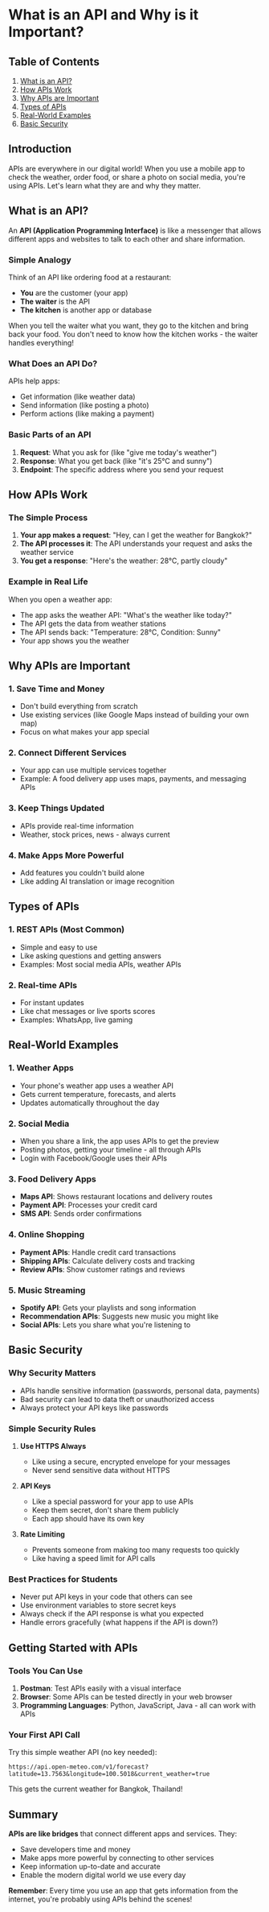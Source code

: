# What is an API and Why is it Important?

## Table of Contents
1. [What is an API?](#what-is-an-api)
2. [How APIs Work](#how-apis-work)
3. [Why APIs are Important](#why-apis-are-important)
4. [Types of APIs](#types-of-apis)
5. [Real-World Examples](#real-world-examples)
6. [Basic Security](#basic-security)

## Introduction

APIs are everywhere in our digital world! When you use a mobile app to check the weather, order food, or share a photo on social media, you're using APIs. Let's learn what they are and why they matter.

## What is an API?

An **API (Application Programming Interface)** is like a messenger that allows different apps and websites to talk to each other and share information.

### Simple Analogy

Think of an API like ordering food at a restaurant:
- **You** are the customer (your app)
- **The waiter** is the API
- **The kitchen** is another app or database

When you tell the waiter what you want, they go to the kitchen and bring back your food. You don't need to know how the kitchen works - the waiter handles everything!

### What Does an API Do?

APIs help apps:
- Get information (like weather data)
- Send information (like posting a photo)
- Perform actions (like making a payment)

### Basic Parts of an API

1. **Request**: What you ask for (like "give me today's weather")
2. **Response**: What you get back (like "it's 25°C and sunny")
3. **Endpoint**: The specific address where you send your request

## How APIs Work

### The Simple Process

1. **Your app makes a request**: "Hey, can I get the weather for Bangkok?"
2. **The API processes it**: The API understands your request and asks the weather service
3. **You get a response**: "Here's the weather: 28°C, partly cloudy"

### Example in Real Life

When you open a weather app:
- The app asks the weather API: "What's the weather like today?"
- The API gets the data from weather stations
- The API sends back: "Temperature: 28°C, Condition: Sunny"
- Your app shows you the weather

## Why APIs are Important

### 1. **Save Time and Money**
- Don't build everything from scratch
- Use existing services (like Google Maps instead of building your own map)
- Focus on what makes your app special

### 2. **Connect Different Services**
- Your app can use multiple services together
- Example: A food delivery app uses maps, payments, and messaging APIs

### 3. **Keep Things Updated**
- APIs provide real-time information
- Weather, stock prices, news - always current

### 4. **Make Apps More Powerful**
- Add features you couldn't build alone
- Like adding AI translation or image recognition

## Types of APIs

### 1. **REST APIs** (Most Common)
- Simple and easy to use
- Like asking questions and getting answers
- Examples: Most social media APIs, weather APIs

### 2. **Real-time APIs**
- For instant updates
- Like chat messages or live sports scores
- Examples: WhatsApp, live gaming

## Real-World Examples

### 1. **Weather Apps**
- Your phone's weather app uses a weather API
- Gets current temperature, forecasts, and alerts
- Updates automatically throughout the day

### 2. **Social Media**
- When you share a link, the app uses APIs to get the preview
- Posting photos, getting your timeline - all through APIs
- Login with Facebook/Google uses their APIs

### 3. **Food Delivery Apps**
- **Maps API**: Shows restaurant locations and delivery routes
- **Payment API**: Processes your credit card
- **SMS API**: Sends order confirmations

### 4. **Online Shopping**
- **Payment APIs**: Handle credit card transactions
- **Shipping APIs**: Calculate delivery costs and tracking
- **Review APIs**: Show customer ratings and reviews

### 5. **Music Streaming**
- **Spotify API**: Gets your playlists and song information
- **Recommendation APIs**: Suggests new music you might like
- **Social APIs**: Lets you share what you're listening to

## Basic Security

### Why Security Matters
- APIs handle sensitive information (passwords, personal data, payments)
- Bad security can lead to data theft or unauthorized access
- Always protect your API keys like passwords

### Simple Security Rules

1. **Use HTTPS Always**
   - Like using a secure, encrypted envelope for your messages
   - Never send sensitive data without HTTPS

2. **API Keys**
   - Like a special password for your app to use APIs
   - Keep them secret, don't share them publicly
   - Each app should have its own key

3. **Rate Limiting**
   - Prevents someone from making too many requests too quickly
   - Like having a speed limit for API calls

### Best Practices for Students

- Never put API keys in your code that others can see
- Use environment variables to store secret keys
- Always check if the API response is what you expected
- Handle errors gracefully (what happens if the API is down?)

## Getting Started with APIs

### Tools You Can Use

1. **Postman**: Test APIs easily with a visual interface
2. **Browser**: Some APIs can be tested directly in your web browser
3. **Programming Languages**: Python, JavaScript, Java - all can work with APIs

### Your First API Call

Try this simple weather API (no key needed):
```
https://api.open-meteo.com/v1/forecast?latitude=13.7563&longitude=100.5018&current_weather=true
```

This gets the current weather for Bangkok, Thailand!

## Summary

**APIs are like bridges** that connect different apps and services. They:
- Save developers time and money
- Make apps more powerful by connecting to other services
- Keep information up-to-date and accurate
- Enable the modern digital world we use every day

**Remember**: Every time you use an app that gets information from the internet, you're probably using APIs behind the scenes!
